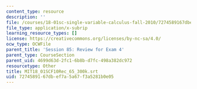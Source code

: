 ```yaml
---
content_type: resource
description: ''
file: /courses/18-01sc-single-variable-calculus-fall-2010/7274589167dbef7a5a67f3a5281b0e05_MIT18_01SCF10Rec_65_300k.srt
file_type: application/x-subrip
learning_resource_types: []
license: https://creativecommons.org/licenses/by-nc-sa/4.0/
ocw_type: OCWFile
parent_title: 'Session 85: Review for Exam 4'
parent_type: CourseSection
parent_uid: 4699d63d-2fc1-6b8b-d7fc-498a382dc972
resourcetype: Other
title: MIT18_01SCF10Rec_65_300k.srt
uid: 72745891-67db-ef7a-5a67-f3a5281b0e05
---
```

